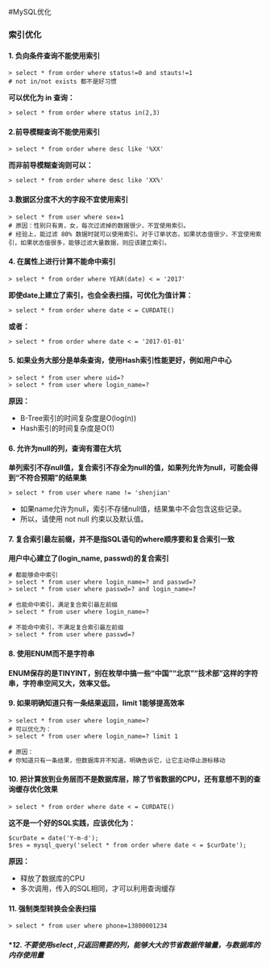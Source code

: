 #MySQL优化
### 索引优化

#### **1. 负向条件查询不能使用索引**
```
> select * from order where status!=0 and stauts!=1
# not in/not exists 都不是好习惯
```

**可以优化为 in 查询：**
```
> select * from order where status in(2,3)
```

#### **2.前导模糊查询不能使用索引**
```
> select * from order where desc like '%XX'
```
**而非前导模糊查询则可以：**
```
> select * from order where desc like 'XX%'
```

#### **3.数据区分度不大的字段不宜使用索引**
```
> select * from user where sex=1
# 原因：性别只有男，女，每次过滤掉的数据很少，不宜使用索引。
# 经验上，能过滤 80% 数据时就可以使用索引。对于订单状态，如果状态值很少，不宜使用索引，如果状态值很多，能够过滤大量数据，则应该建立索引。
```
#### **4. 在属性上进行计算不能命中索引**
```
> select * from order where YEAR(date) < = '2017'
```
**即使date上建立了索引，也会全表扫描，可优化为值计算：**
```
> select * from order where date < = CURDATE()
```
**或者：**
```
> select * from order where date < = '2017-01-01'
```

#### **5. 如果业务大部分是单条查询，使用Hash索引性能更好，例如用户中心**
```
> select * from user where uid=?
> select * from user where login_name=?
```
**原因：**

 - B-Tree索引的时间复杂度是O(log(n))
 - Hash索引的时间复杂度是O(1)

#### **6. 允许为null的列，查询有潜在大坑**

**单列索引不存null值，复合索引不存全为null的值，如果列允许为null，可能会得到“不符合预期”的结果集**
```
> select * from user where name != 'shenjian'
```
- 如果name允许为null，索引不存储null值，结果集中不会包含这些记录。
- 所以，请使用 not null 约束以及默认值。

#### **7. 复合索引最左前缀，并不是指SQL语句的where顺序要和复合索引一致**
**用户中心建立了(login_name, passwd)的复合索引**
```
# 都能够命中索引
> select * from user where login_name=? and passwd=?
> select * from user where passwd=? and login_name=?

# 也能命中索引，满足复合索引最左前缀
> select * from user where login_name=?

# 不能命中索引，不满足复合索引最左前缀
> select * from user where passwd=?
```

#### **8. 使用ENUM而不是字符串**
**ENUM保存的是TINYINT，别在枚举中搞一些“中国”“北京”“技术部”这样的字符串，字符串空间又大，效率又低。**

#### **9.  如果明确知道只有一条结果返回，limit 1能够提高效率**
```
> select * from user where login_name=?
# 可以优化为：
> select * from user where login_name=? limit 1

# 原因：
# 你知道只有一条结果，但数据库并不知道，明确告诉它，让它主动停止游标移动
```

#### **10. 把计算放到业务层而不是数据库层，除了节省数据的CPU，还有意想不到的查询缓存优化效果**
```
> select * from order where date < = CURDATE()
```
**这不是一个好的SQL实践，应该优化为：**
```
$curDate = date('Y-m-d');
$res = mysql_query('select * from order where date < = $curDate');
```
**原因：**

- 释放了数据库的CPU
- 多次调用，传入的SQL相同，才可以利用查询缓存

#### **11.  强制类型转换会全表扫描**
```
> select * from user where phone=13800001234
```
#### **12.  不要使用select *,只返回需要的列，能够大大的节省数据传输量，与数据库的内存使用量**

